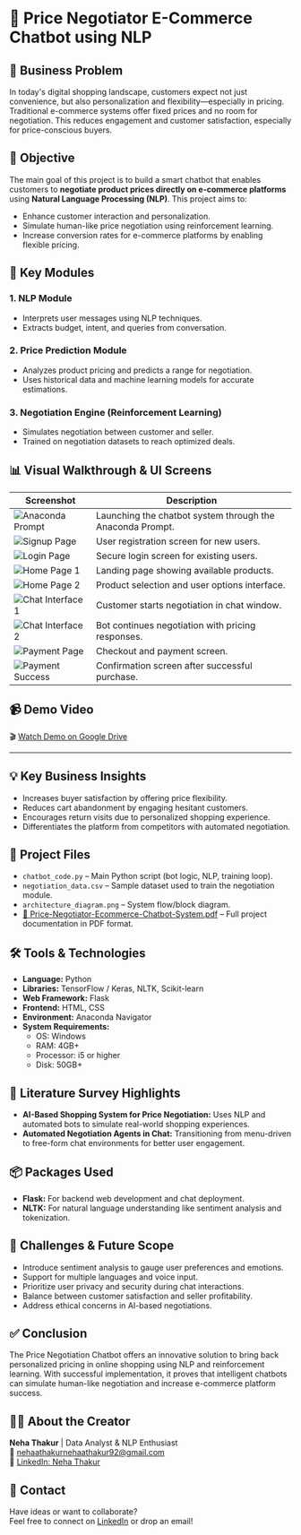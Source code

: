 # 🤖 Price Negotiator E-Commerce Chatbot using NLP

## 📌 Business Problem

In today's digital shopping landscape, customers expect not just convenience, but also personalization and flexibility—especially in pricing. Traditional e-commerce systems offer fixed prices and no room for negotiation. This reduces engagement and customer satisfaction, especially for price-conscious buyers.

## 🎯 Objective

The main goal of this project is to build a smart chatbot that enables customers to **negotiate product prices directly on e-commerce platforms** using **Natural Language Processing (NLP)**. This project aims to:

- Enhance customer interaction and personalization.
- Simulate human-like price negotiation using reinforcement learning.
- Increase conversion rates for e-commerce platforms by enabling flexible pricing.

## 🧠 Key Modules

### 1. **NLP Module**
- Interprets user messages using NLP techniques.
- Extracts budget, intent, and queries from conversation.

### 2. **Price Prediction Module**
- Analyzes product pricing and predicts a range for negotiation.
- Uses historical data and machine learning models for accurate estimations.

### 3. **Negotiation Engine (Reinforcement Learning)**
- Simulates negotiation between customer and seller.
- Trained on negotiation datasets to reach optimized deals.


## 📊 Visual Walkthrough & UI Screens

| Screenshot | Description |
|-----------|-------------|
| ![Anaconda Prompt](Anaconda-Promt.png) | Launching the chatbot system through the Anaconda Prompt. |
| ![Signup Page](Signup-Page.png) | User registration screen for new users. |
| ![Login Page](login-Page.png) | Secure login screen for existing users. |
| ![Home Page 1](Home-Page1.png) | Landing page showing available products. |
| ![Home Page 2](Home-Page2.png) | Product selection and user options interface. |
| ![Chat Interface 1](Chat1.png) | Customer starts negotiation in chat window. |
| ![Chat Interface 2](Chat2.png) | Bot continues negotiation with pricing responses. |
| ![Payment Page](Payment.png) | Checkout and payment screen. |
| ![Payment Success](Payment-Successful.png) | Confirmation screen after successful purchase. |




## 📹 Demo Video

🎬 [Watch Demo on Google Drive](https://drive.google.com/file/d/1pMQ-Oa_fvEIVyjU3bR3pCIASNLyfUo3q/view?usp=sharing)

---

## 💡 Key Business Insights

- Increases buyer satisfaction by offering price flexibility.
- Reduces cart abandonment by engaging hesitant customers.
- Encourages return visits due to personalized shopping experience.
- Differentiates the platform from competitors with automated negotiation.


## 🧾 Project Files

- `chatbot_code.py` – Main Python script (bot logic, NLP, training loop).
- `negotiation_data.csv` – Sample dataset used to train the negotiation module.
- `architecture_diagram.png` – System flow/block diagram.
- [📄 Price-Negotiator-Ecommerce-Chatbot-System.pdf](https://github.com/nehathakur4/Price-Negotiator-Ecommerce-Chatbot-System/blob/main/Price-Negotiator-Ecommerce-Chatbot-System.pdf) – Full project documentation in PDF format.


## 🛠️ Tools & Technologies

- **Language:** Python
- **Libraries:** TensorFlow / Keras, NLTK, Scikit-learn
- **Web Framework:** Flask
- **Frontend:** HTML, CSS
- **Environment:** Anaconda Navigator
- **System Requirements:**
  - OS: Windows
  - RAM: 4GB+
  - Processor: i5 or higher
  - Disk: 50GB+


## 🧠 Literature Survey Highlights

- **AI-Based Shopping System for Price Negotiation:** Uses NLP and automated bots to simulate real-world shopping experiences.
- **Automated Negotiation Agents in Chat:** Transitioning from menu-driven to free-form chat environments for better user engagement.


## 📦 Packages Used

- **Flask:** For backend web development and chat deployment.
- **NLTK:** For natural language understanding like sentiment analysis and tokenization.


## 🚀 Challenges & Future Scope

- Introduce sentiment analysis to gauge user preferences and emotions.
- Support for multiple languages and voice input.
- Prioritize user privacy and security during chat interactions.
- Balance between customer satisfaction and seller profitability.
- Address ethical concerns in AI-based negotiations.


## ✅ Conclusion

The Price Negotiation Chatbot offers an innovative solution to bring back personalized pricing in online shopping using NLP and reinforcement learning. With successful implementation, it proves that intelligent chatbots can simulate human-like negotiation and increase e-commerce platform success.


## 👩‍💻 About the Creator

**Neha Thakur** | Data Analyst & NLP Enthusiast  
📧 [nehaathakurnehaathakur92@gmail.com](mailto:nehaathakurnehaathakur92@gmail.com)  
🔗 [LinkedIn: Neha Thakur](https://www.linkedin.com/in/nehathakur8)


## 📢 Contact

Have ideas or want to collaborate?  
Feel free to connect on [LinkedIn](https://www.linkedin.com/in/nehathakur8) or drop an email!


